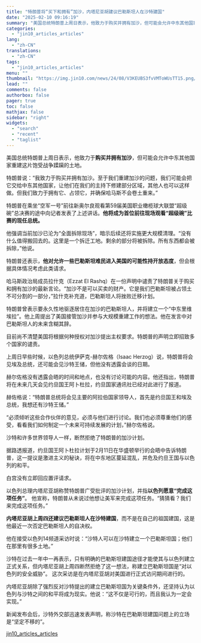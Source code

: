```yaml
---
title: "特朗普将“买下和拥有”加沙，内塔尼亚胡建议巴勒斯坦人在沙特建国"
date: "2025-02-10 09:16:19"
summary: "美国总统特朗普上周日表示，他致力于购买并拥有加沙，但可能会允许中东其他国家重建这片饱受战争蹂躏的土..."
categories:
  - "jin10_articles_articles"
lang:
  - "zh-CN"
translations:
  - "zh-CN"
tags:
  - "jin10_articles_articles"
menu: ""
thumbnail: "https://img.jin10.com/news/24/08/V3KEUBS3fvVMToWUsTT15.png/lite"
lead: ""
comments: false
authorbox: false
pager: true
toc: false
mathjax: false
sidebar: "right"
widgets:
  - "search"
  - "recent"
  - "taglist"
---
```


美国总统特朗普上周日表示，他致力于**购买并拥有加沙**，但可能会允许中东其他国家重建这片饱受战争蹂躏的土地。


特朗普说：“我致力于购买并拥有加沙。至于我们重建加沙的问题，我们可能会把它交给中东其他国家，让他们在我们的主持下修建部分区域，其他人也可以这样做。但我们致力于拥有它、占领它，并确保哈马斯不会卷土重来。”


特朗普在乘坐“空军一号”前往新奥尔良观看第59届美国职业橄榄球大联盟“超级碗”总决赛的途中向记者发表了上述讲话。**他将成为首位前往现场观看“超级碗”比赛的现任总统。**


他强调当前加沙已沦为“全面拆除现场”，暗示后续还将实施更大规模清理。“没有什么值得搬回去的。这里是一个拆迁工地。剩余的部分将被拆除。所有东西都会被拆除，”他说。


特朗普还表示，**他对允许一些巴勒斯坦难民进入美国的可能性持开放态度**，但会根据具体情况考虑此类请求。


哈马斯政治局成员拉什克（Ezzat El Rashq）在一份声明中谴责了特朗普关于购买和拥有加沙的最新言论。“加沙不是可以买卖的财产。它是我们巴勒斯坦被占领土不可分割的一部分，”拉什克补充道，巴勒斯坦人将挫败迁移计划。


特朗普曾表示要永久性地驱逐居住在加沙的巴勒斯坦人，并将建立一个“中东里维埃拉”。他上周提出了美国接管加沙并参与大规模重建工作的想法。他在发言中对巴勒斯坦人的未来含糊其辞。


目前尚不清楚美国将根据何种授权对加沙提出主权要求。特朗普的声明立即招致多个国家的谴责。


上周日早些时候，以色列总统伊萨克-赫尔佐格（Isaac Herzog）说，特朗普将会见埃及总统，还可能会见沙特王储，但他没有透露会谈的日期。


赫尔佐格没有透露会晤的时间和地点，也没有讨论可能的内容。他还指出，特朗普将在未来几天会见约旦国王阿卜杜拉，约旦国家通讯社已经对此进行了报道。


赫佐格说：“特朗普总统将会见主要的阿拉伯国家领导人，首先是约旦国王和埃及总统，我想还有沙特王储。”


“必须倾听这些合作伙伴的意见，必须与他们进行讨论。我们也必须尊重他们的感受，看看我们如何制定一个未来可持续发展的计划，”赫尔佐格说。


沙特和许多世界领导人一样，断然拒绝了特朗普的加沙计划。


据路透报道，约旦国王阿卜杜拉计划于2月11日在华盛顿举行的会晤中告诉特朗普，这一提议是激进主义的秘诀，将在中东地区蔓延混乱，并危及约旦王国与以色列的和平。


白宫没有立即回应置评请求。

以色列总理内塔尼亚胡称赞特朗普广受批评的加沙计划，并指**以色列愿意“完成这项任务”**。 他宣称，特朗普从未说过他想让美军来完成这项任务。“猜猜看？我们来完成这项任务。”

**内塔尼亚胡上周四还建议巴勒斯坦人在沙特建国**，而不是在自己的祖国建国，这是他最近一次否定巴勒斯坦人的自决权。

他在接受以色列14频道采访时说：“沙特人可以在沙特建立一个巴勒斯坦国；他们在那里有很多土地。”

沙特在过去一年中一再表示，只有明确的巴勒斯坦建国途径才能使其与以色列建立正式关系，但内塔尼亚胡上周四断然拒绝了这一想法，称建立巴勒斯坦国是“对以色列的安全威胁”。 这次采访是在内塔尼亚胡对美国进行正式访问期间进行的。

内塔尼亚胡除了强烈反对沙特提出的建立巴勒斯坦国为关键条件外，还坚持认为以色列与沙特之间的和平将成为现实。他说：“这不仅是可行的，而且我认为一定会实现。”

新闻发布会后，沙特外交部迅速发表声明，称沙特在巴勒斯坦建国问题上的立场是“坚定不移的”。

[jin10_articles_articles](https://xnews.jin10.com/details/162284)
